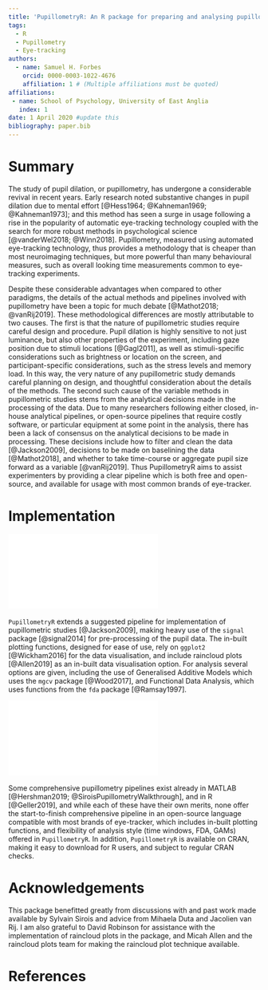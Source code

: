 ```yaml
---
title: 'PupillometryR: An R package for preparing and analysing pupillometry data'
tags:
  - R
  - Pupillometry
  - Eye-tracking
authors:
  - name: Samuel H. Forbes
    orcid: 0000-0003-1022-4676
    affiliation: 1 # (Multiple affiliations must be quoted)
affiliations:
 - name: School of Psychology, University of East Anglia
   index: 1
date: 1 April 2020 #update this
bibliography: paper.bib
---
```


# Summary

The study of pupil dilation, or pupillometry, has undergone a considerable revival in recent years.
Early research noted substantive changes in pupil dilation due to mental effort [@Hess1964; @Kahneman1969; @Kahneman1973]; and this method has seen a surge in usage following a rise in the popularity of automatic eye-tracking technology coupled with the search for more robust methods in psychological science [@vanderWel2018; @Winn2018]. Pupillometry, measured using automated eye-tracking technology, thus provides a methodology that is cheaper than most neuroimaging techniques, but more powerful than many behavioural measures, such as overall looking time measurements common to eye-tracking experiments.

Despite these considerable advantages when compared to other paradigms, the details of the actual methods and pipelines involved with pupillometry have been a topic for much debate [@Mathot2018; @vanRij2019].
These methodological differences are mostly attributable to two causes.
The first is that the nature of pupillometric studies require careful design and procedure.
Pupil dilation is highly sensitive to not just luminance, but also other properties of the experiment, including gaze position due to stimuli locations [@Gagl2011], as well as stimuli-specific considerations such as brightness or location on the screen, and participant-specific considerations, such as the stress levels and memory load.
In this way, the very nature of any pupillometric study demands careful planning on design, and thoughtful consideration about the details of the methods.
The second such cause of the variable methods in pupillometric studies stems from the analytical decisions made in the processing of the data.
Due to many researchers following either closed, in-house analytical pipelines, or open-source pipelines that require costly software, or particular equipment at some point in the analysis, there has been a lack of consensus on the analytical decisions to be made in processing.
These decisions include how to filter and clean the data [@Jackson2009], decisions to be made on baselining the data [@Mathot2018], and whether to take time-course or aggregate pupil size forward as a variable [@vanRij2019].
Thus PupillometryR aims to assist experimenters by providing a clear pipeline which is both free and open-source, and available for usage with most common brands of eye-tracker.

# Implementation

![An example of a raincloud plot of pupil data in PupillometryR.](Raincloud.pdf)

`PupillometryR` extends a suggested pipeline for implementation of pupillometric studies [@Jackson2009], making heavy use of the `signal` package [@signal2014] for pre-processing of the pupil data. The in-built plotting functions, designed for ease of use, rely on `ggplot2` [@Wickham2016] for the data visualisation, and include raincloud plots [@Allen2019] as an in-built data visualisation option. For analysis several options are given, including the use of Generalised Additive Models which uses the `mgcv` package [@Wood2017], and Functional Data Analysis, which uses functions from the `fda` package [@Ramsay1997].

![An example of a functional t-test in PupillometryR.](FDA.pdf)

Some comprehensive pupillometry pipelines exist already in MATLAB [@Hershman2019; @SiroisPupillometryWalkthrough], and in R [@Geller2019], and while each of these have their own merits, none offer the start-to-finish comprehensive pipeline in an open-source language compatible with most brands of eye-tracker, which includes in-built plotting functions, and flexibility of analysis style (time windows, FDA, GAMs) offered in `PupillometryR`. In addition, `PupillometryR` is available on CRAN, making it easy to download for R users, and subject to regular CRAN checks.

# Acknowledgements

This package benefitted greatly from discussions with and past work made available by Sylvain Sirois and advice from Mihaela Duta and Jacolien van Rij. I am also grateful to David Robinson for assistance with the implementation of raincloud plots in the package, and Micah Allen and the raincloud plots team for making the raincloud plot technique available.

# References
